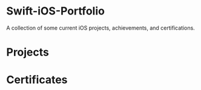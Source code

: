 # Swift-iOS-Portfolio
A collection of some current iOS projects, achievements, and certifications.



# Projects



# Certificates



